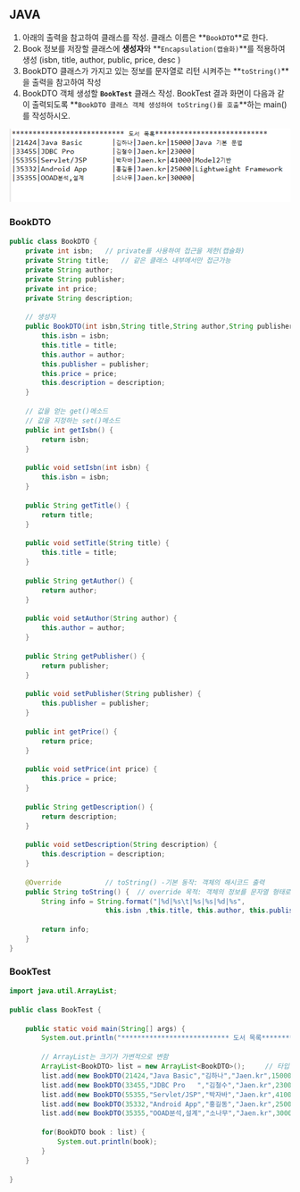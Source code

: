 ## JAVA

1. 아래의 출력을 참고하여 클래스를 작성. 클래스 이름은 **`BookDTO`**로 한다.
2. Book 정보를 저장할 클래스에 **생성자**와 **`Encapsulation(캡슐화)`**를 적용하여 생성
   (isbn, title, author, public, price, desc )
3. BookDTO 클래스가 가지고 있는 정보를 문자열로 리턴 시켜주는 **`toString()`**을 출력을 참고하여 작성
4. BookDTO 객체 생성할 **`BookTest`** 클래스 작성. BookTest 결과 화면이 다음과 같이 출력되도록 **`BookDTO 클래스 객체 생성하여 toString()를 호출`**하는 main()를 작성하시오.
<img src="https://github.com/kcy97328/Multicampus/blob/main/JAVA/%EC%BA%A1%EC%B2%98.PNG" alt="캡처" style="zoom:150%;" />


### BookDTO

```java
public class BookDTO {
	private int isbn;	// private를 사용하여 접근을 제한(캡슐화)
	private String title;	// 같은 클래스 내부에서만 접근가능
	private String author;
	private String publisher;
	private int price;
	private String description;
	
	// 생성자
	public BookDTO(int isbn,String title,String author,String publisher,int price,String description) {
		this.isbn = isbn;							
		this.title = title;
		this.author = author;
		this.publisher = publisher;
		this.price = price;
		this.description = description;
	}
	
	// 값을 얻는 get()메소드  
	// 값을 지정하는 set()메소드
	public int getIsbn() {
		return isbn;
	}

	public void setIsbn(int isbn) {
		this.isbn = isbn;
	}

	public String getTitle() {
		return title;
	}

	public void setTitle(String title) {
		this.title = title;
	}

	public String getAuthor() {
		return author;
	}

	public void setAuthor(String author) {
		this.author = author;
	}

	public String getPublisher() {
		return publisher;
	}

	public void setPublisher(String publisher) {
		this.publisher = publisher;
	}

	public int getPrice() {
		return price;
	}

	public void setPrice(int price) {
		this.price = price;
	}

	public String getDescription() {
		return description;
	}

	public void setDescription(String description) {
		this.description = description;
	}
	
	@Override			// toString() -기본 동작: 객체의 해시코드 출력
	public String toString() {	// override 목적: 객체의 정보를 문자열 형태로 표현하고자 할 때		
		String info = String.format("|%d|%s\t|%s|%s|%d|%s",
            		  	this.isbn ,this.title, this.author, this.publisher, this.price, this.description );

		return info;
	}
}
```


### BookTest
```java
import java.util.ArrayList;

public class BookTest {

	public static void main(String[] args) {
		System.out.println("*************************** 도서 목록***************************");
		
        // ArrayList는 크기가 가변적으로 변함
		ArrayList<BookDTO> list = new ArrayList<BookDTO>();		// 타입 지정
		list.add(new BookDTO(21424,"Java Basic","김하나","Jaen.kr",15000,"Java 기본 문법"));	// 값 대입
		list.add(new BookDTO(33455,"JDBC Pro   ","김철수","Jaen.kr",23000,""));
		list.add(new BookDTO(55355,"Servlet/JSP","박자바","Jaen.kr",41000,"Model2기반"));
		list.add(new BookDTO(35332,"Android App","홍길동","Jaen.kr",25000,"Lightweight Framework"));
		list.add(new BookDTO(35355,"OOAD분석,설계","소나무","Jaen.kr",30000,""));
		
		for(BookDTO book : list) {
			System.out.println(book);
		}
	}

}
```

